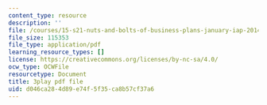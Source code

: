 ```yaml
---
content_type: resource
description: ''
file: /courses/15-s21-nuts-and-bolts-of-business-plans-january-iap-2014/d046ca284d89e74f5f35ca8b57cf37a6_b9Yyj3htBLE.pdf
file_size: 115353
file_type: application/pdf
learning_resource_types: []
license: https://creativecommons.org/licenses/by-nc-sa/4.0/
ocw_type: OCWFile
resourcetype: Document
title: 3play pdf file
uid: d046ca28-4d89-e74f-5f35-ca8b57cf37a6
---
```

